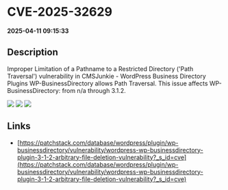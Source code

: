 # CVE-2025-32629

**2025-04-11 09:15:33**

## Description
Improper Limitation of a Pathname to a Restricted Directory ('Path Traversal') vulnerability in CMSJunkie - WordPress Business Directory Plugins WP-BusinessDirectory allows Path Traversal. This issue affects WP-BusinessDirectory: from n/a through 3.1.2.

![](https://img.shields.io/static/v1?label=Score&message=8.6&color=red)
![](https://img.shields.io/static/v1?label=Severity&message=HIGH&color=red)
![](https://img.shields.io/static/v1?label=CWE&message=Traversal&color=green)

## Links
- [https://patchstack.com/database/wordpress/plugin/wp-businessdirectory/vulnerability/wordpress-wp-businessdirectory-plugin-3-1-2-arbitrary-file-deletion-vulnerability?_s_id=cve](https://patchstack.com/database/wordpress/plugin/wp-businessdirectory/vulnerability/wordpress-wp-businessdirectory-plugin-3-1-2-arbitrary-file-deletion-vulnerability?_s_id=cve)
